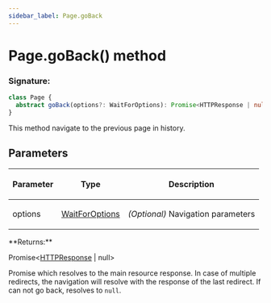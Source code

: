 ```yaml
---
sidebar_label: Page.goBack
---
```


# Page.goBack() method

### Signature:

```typescript
class Page {
  abstract goBack(options?: WaitForOptions): Promise<HTTPResponse | null>;
}
```

This method navigate to the previous page in history.

## Parameters

<table><thead><tr><th>

Parameter

</th><th>

Type

</th><th>

Description

</th></tr></thead>
<tbody><tr><td>

options

</td><td>

[WaitForOptions](./puppeteer.waitforoptions.md)

</td><td>

_(Optional)_ Navigation parameters

</td></tr>
</tbody></table>
**Returns:**

Promise&lt;[HTTPResponse](./puppeteer.httpresponse.md) \| null&gt;

Promise which resolves to the main resource response. In case of multiple redirects, the navigation will resolve with the response of the last redirect. If can not go back, resolves to `null`.

